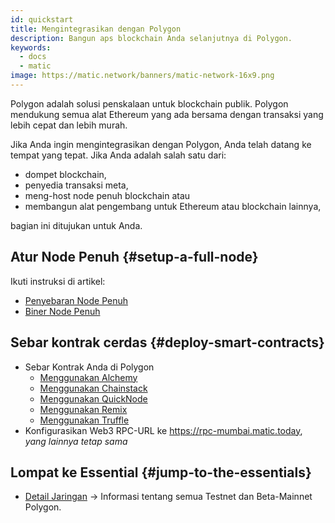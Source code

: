 ```yaml
---
id: quickstart
title: Mengintegrasikan dengan Polygon
description: Bangun aps blockchain Anda selanjutnya di Polygon.
keywords:
  - docs
  - matic
image: https://matic.network/banners/matic-network-16x9.png
---
```


Polygon adalah solusi penskalaan untuk blockchain publik. Polygon mendukung semua alat Ethereum yang ada bersama dengan transaksi yang lebih cepat dan lebih murah.

Jika Anda ingin mengintegrasikan dengan Polygon, Anda telah datang ke tempat yang tepat. Jika Anda adalah salah satu dari:

- dompet blockchain,
- penyedia transaksi meta,
- meng-host node penuh blockchain atau
- membangun alat pengembang untuk Ethereum atau blockchain lainnya,

bagian ini ditujukan untuk Anda.

## Atur Node Penuh {#setup-a-full-node}

Ikuti instruksi di artikel:
* [Penyebaran Node Penuh](/docs/develop/network-details/full-node-deployment)
* [Biner Node Penuh](/docs/develop/network-details/full-node-binaries)

## Sebar kontrak cerdas {#deploy-smart-contracts}

* Sebar Kontrak Anda di Polygon
    - [Menggunakan Alchemy](/docs/develop/alchemy)
    - [Menggunakan Chainstack](/docs/develop/chainstack)
    - [Menggunakan QuickNode](/docs/develop/quicknode)
    - [Menggunakan Remix](/docs/develop/remix)
    - [Menggunakan Truffle](/docs/develop/truffle)
* Konfigurasikan Web3 RPC-URL ke https://rpc-mumbai.matic.today, *yang lainnya tetap sama*



## Lompat ke Essential {#jump-to-the-essentials}

- [Detail Jaringan](/docs/integrate/network-detail) -> Informasi tentang semua Testnet dan Beta-Mainnet Polygon.
